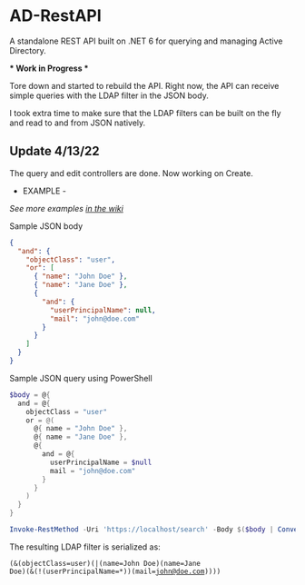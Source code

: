 # AD-RestAPI
A standalone REST API built on .NET 6 for querying and managing Active Directory.

__* Work in Progress *__

Tore down and started to rebuild the API.
Right now, the API can receive simple queries with the LDAP filter in the JSON body.

I took extra time to make sure that the LDAP filters can be built on the fly and read to and from JSON natively.

## Update 4/13/22

The query and edit controllers are done.  Now working on Create.

* EXAMPLE -

_See more examples [in the wiki](https://github.com/Yevrag35/AD-RestAPI/wiki/LDAP-Filters---JSON-Body-syntax)_

Sample JSON body
```JSON
{
  "and": {
    "objectClass": "user",
    "or": [
      { "name": "John Doe" },
      { "name": "Jane Doe" },
      {
        "and": {
          "userPrincipalName": null,
          "mail": "john@doe.com"
        }
      }
    ]
  }
}
```

Sample JSON query using PowerShell
```PowerShell
$body = @{
  and = @{
    objectClass = "user"
    or = @(
      @{ name = "John Doe" },
      @{ name = "Jane Doe" },
      @{ 
        and = @{
          userPrincipalName = $null
          mail = "john@doe.com"
        }
      }
    )
  }
}

Invoke-RestMethod -Uri 'https://localhost/search' -Body $($body | ConvertTo-Json -Depth 4)
```

The resulting LDAP filter is serialized as:

<code>(&(objectClass=user)(|(name=John Doe)(name=Jane Doe)(&(!(userPrincipalName=*))(mail=john@doe.com))))</code>
